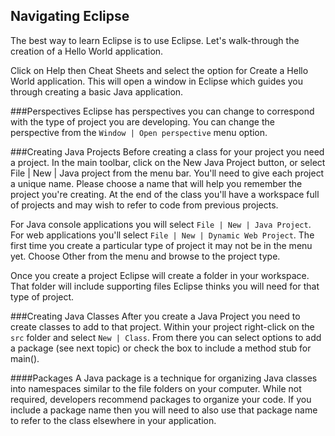 ## Navigating Eclipse

The best way to learn Eclipse is to use Eclipse. Let's walk-through the creation of a Hello World application.

Click on Help then Cheat Sheets and select the option for Create a Hello World application. This will open a window in Eclipse which guides you through creating a basic Java application.

###Perspectives
Eclipse has perspectives you can change to correspond with the type of project you are developing. You can change the perspective from the ```Window | Open perspective``` menu option.


###Creating Java Projects
Before creating a class for your project you need a project. In the main toolbar, click on the New Java Project button, or select File | New | Java project from the menu bar. You'll need to give each project a unique name. Please choose a name that will help you remember the project you're creating. At the end of the class you'll have a workspace full of projects and may wish to refer to code from previous projects. 

For Java console applications you will select ```File | New | Java Project```. For web applications you'll select ```File | New | Dynamic Web Project```. The first time you create a particular type of project it may not be in the menu yet. Choose Other from the menu and browse to the project type.

Once you create a project Eclipse will create a folder in your workspace. That folder will include  supporting files Eclipse thinks you will need for that type of project.

###Creating Java Classes
After you create a Java Project you need to create classes to add to that project. Within your project right-click on the ```src``` folder and select ```New | Class```. From there you can select options to add a package (see next topic) or check the box to include a method stub for main().

####Packages
A Java package is a technique for organizing Java classes into namespaces similar to the file folders on your computer. While not required, developers recommend packages to organize your code. If you include a package name then you will need to also use that package name to refer to the class elsewhere in your application.

